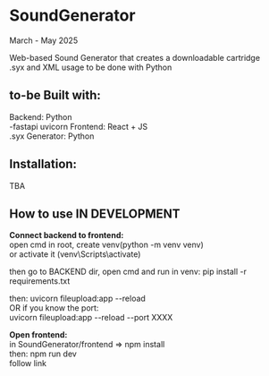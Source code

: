 # SoundGenerator
March - May 2025

Web-based Sound Generator that creates a downloadable cartridge <br>
.syx and XML usage to be done with Python <br>

## to-be Built with: <br>
Backend: Python <br>
    -fastapi uvicorn
Frontend: React + JS <br>
.syx Generator: Python <br>

## Installation: <br>
TBA <br>

## How to use IN DEVELOPMENT <br>
**Connect backend to frontend:** <br>
open cmd in root, create venv(python -m venv venv) <br>
or activate it (venv\Scripts\activate) <br> 

then go to BACKEND dir, open cmd and run in venv: pip install -r requirements.txt

then: uvicorn fileupload:app --reload <br>
OR if you know the port: <br>
uvicorn fileupload:app --reload --port XXXX <br>

**Open frontend:** <br>
in SoundGenerator/frontend  => npm install <br>
then: npm run dev <br>
follow link

